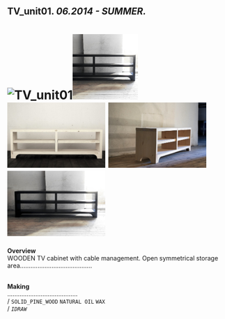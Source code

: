 
## TV_unit01. _06.2014 - SUMMER._  
# ![TV_unit01](None)<a href="https://ewwgene.github.io/projects/TV_unit01/000.jpg"><img src="/projects/TV_unit01/000.jpg" height="150"></a> <a href="https://ewwgene.github.io/projects/TV_unit01/002.jpg"><img src="/projects/TV_unit01/002.jpg" height="150"></a> <a href="https://ewwgene.github.io/projects/TV_unit01/003.jpg"><img src="/projects/TV_unit01/003.jpg" height="150"></a> <a href="https://ewwgene.github.io/projects/TV_unit01/100.jpg"><img src="/projects/TV_unit01/100.jpg" height="150"></a>   
**Overview**  
WOODEN TV cabinet with cable management. Open symmetrical storage area.........................................  
<br>
  
**Making**  
........................................  
/
`SOLID_PINE_WOOD` `NATURAL OIL` `WAX`   
/
_`IDRAW`_   
<br>

